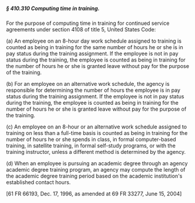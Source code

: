 ##### § 410.310 Computing time in training. #####

For the purpose of computing time in training for continued service agreements under section 4108 of title 5, United States Code:

(a) An employee on an 8-hour day work schedule assigned to training is counted as being in training for the same number of hours he or she is in pay status during the training assignment. If the employee is not in pay status during the training, the employee is counted as being in training for the number of hours he or she is granted leave without pay for the purpose of the training.

(b) For an employee on an alternative work schedule, the agency is responsible for determining the number of hours the employee is in pay status during the training assignment. If the employee is not in pay status during the training, the employee is counted as being in training for the number of hours he or she is granted leave without pay for the purpose of the training.

(c) An employee on an 8-hour or an alternative work schedule assigned to training on less than a full-time basis is counted as being in training for the number of hours he or she spends in class, in formal computer-based training, in satellite training, in formal self-study programs, or with the training instructor, unless a different method is determined by the agency.

(d) When an employee is pursuing an academic degree through an agency academic degree training program, an agency may compute the length of the academic degree training period based on the academic institution's established contact hours.

[61 FR 66193, Dec. 17, 1996, as amended at 69 FR 33277, June 15, 2004]